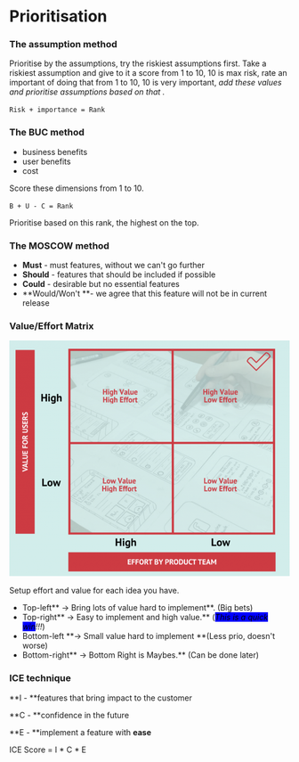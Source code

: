 # Prioritisation

### The assumption method

Prioritise by the assumptions, try the riskiest assumptions first. Take a riskiest assumption and give to it a score from 1 to 10, 10 is max risk, rate an important of doing that from 1 to 10, 10 is very important, _add these values and prioritise assumptions based on that ._

`Risk + importance = Rank`

### The BUC method

* business benefits
* user benefits
* cost

Score these dimensions from 1 to 10.

`B + U - C = Rank`

Prioritise based on this rank, the highest on the top.

### The MOSCOW method

* **Must** - must features, without we can't go further
* **Should** - features that should be included if possible
* **Could** - desirable but no essential features
* **Would/Won't **- we agree that this feature will not be in current release

### Value/Effort Matrix

![](<../../.gitbook/assets/image (11).png>)

Setup effort and value for each idea you have.

* Top-left** -> Bring lots of value hard to implement**. (Big bets)
* Top-right** -> Easy to implement and high value.** (_<mark style="background-color:blue;">This is a  quick win</mark>!!!_)
* Bottom-left **-> Small value hard to implement **(Less prio, doesn't worse)
* Bottom-right** -> Bottom Right is Maybes.** (Can be done later)

### **ICE technique**

**I - **features that bring impact to the customer

**C - **confidence in the future

**E - **implement a feature with **ease**

ICE Score = I \* C \* E

